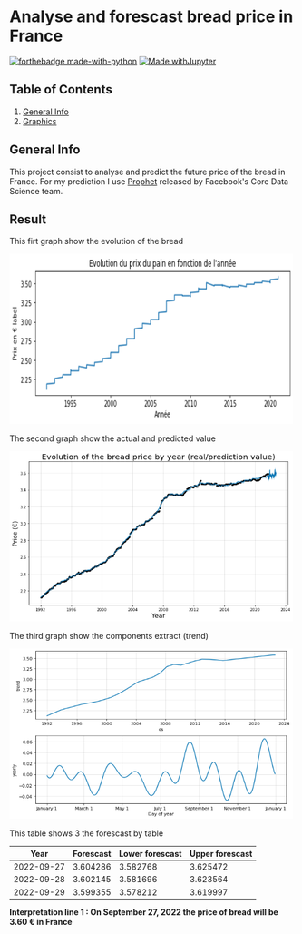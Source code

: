# Analyse and forescast bread price in France
[![forthebadge made-with-python](http://ForTheBadge.com/images/badges/made-with-python.svg)](https://www.python.org/) [![Made withJupyter](https://img.shields.io/badge/Made%20with-Jupyter-orange?style=for-the-badge&logo=Jupyter)](https://jupyter.org/try)

## Table of Contents
1. [General Info](#general-info)
2. [Graphics](#result)

## General Info
This project consist to analyse and predict the future price of the bread in France.
For my prediction I use [Prophet](https://github.com/facebook/prophet) released by Facebook's Core Data Science team.

## Result
This firt graph show the evolution of the bread

<img src="res/price_evolution_by_year.png" width="500" height="300" />

The second graph show the actual and predicted value

<img src="res/forescast_graph.png" width="500" height="300" />

The third graph show the components extract (trend)

<img src="res/forescast_graph_components.png" width="500" height="300" />

This table shows 3 the forescast by table

 Year | Forescast | Lower forescast | Upper forescast |
 --- | --- | --- |--- |
2022-09-27 | 3.604286 | 3.582768 | 3.625472 |
2022-09-28 | 3.602145 | 3.581696 | 3.623564 |
2022-09-29 | 3.599355 | 3.578212 | 3.619997 |

<b> Interpretation line 1 : On September 27, 2022 the price of bread will be 3.60 € in France </b>
